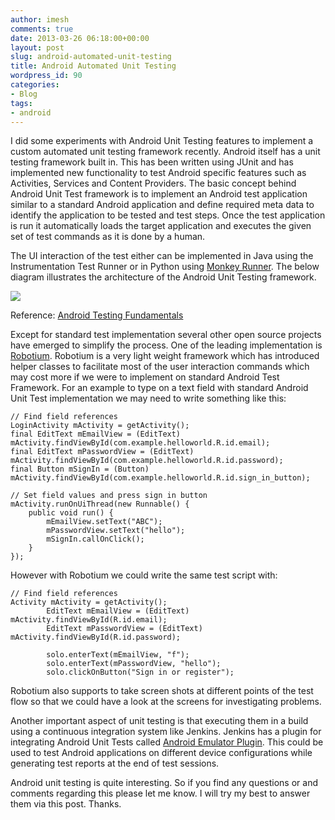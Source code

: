 ```yaml
---
author: imesh
comments: true
date: 2013-03-26 06:18:00+00:00
layout: post
slug: android-automated-unit-testing
title: Android Automated Unit Testing
wordpress_id: 90
categories:
- Blog
tags:
- android
---
```


I did some experiments with Android Unit Testing features to implement a custom automated unit testing framework recently. Android itself has a unit testing framework built in. This has been written using JUnit and has implemented new functionality to test Android specific features such as Activities, Services and Content Providers. The basic concept behind Android Unit Test framework is to implement an Android test application similar to a standard Android application and define required meta data to identify the application to be tested and test steps. Once the test application is run it automatically loads the target application and executes the given set of test commands as it is done by a human.




The UI interaction of the test either can be implemented in Java using the Instrumentation Test Runner or in Python using [Monkey Runner](http://developer.android.com/tools/help/monkeyrunner_concepts.html). The below diagram illustrates the architecture of the Android Unit Testing framework.




![](http://developer.android.com/images/testing/test_framework.png)




Reference: [Android Testing Fundamentals](http://developer.android.com/tools/testing/testing_android.html)




Except for standard test implementation several other open source projects have emerged to simplify the process. One of the leading implementation is [Robotium](https://github.com/jayway/robotium). Robotium is a very light weight framework which has introduced helper classes to facilitate most of the user interaction commands which may cost more if we were to implement on standard Android Test Framework. For an example to type on a text field with standard Android Unit Test implementation we may need to write something like this:



    
    // Find field references
    LoginActivity mActivity = getActivity();
    final EditText mEmailView = (EditText) mActivity.findViewById(com.example.helloworld.R.id.email);
    final EditText mPasswordView = (EditText) mActivity.findViewById(com.example.helloworld.R.id.password);
    final Button mSignIn = (Button) mActivity.findViewById(com.example.helloworld.R.id.sign_in_button);
    
    // Set field values and press sign in button
    mActivity.runOnUiThread(new Runnable() {
    	public void run() {
    		mEmailView.setText("ABC");
    		mPasswordView.setText("hello");
    		mSignIn.callOnClick();				
    	}
    });
    




However with Robotium we could write the same test script with:



    
    // Find field references
    Activity mActivity = getActivity();
    		EditText mEmailView = (EditText) mActivity.findViewById(R.id.email);
    		EditText mPasswordView = (EditText) mActivity.findViewById(R.id.password);		
    		
    		solo.enterText(mEmailView, "f");
    		solo.enterText(mPasswordView, "hello");
    		solo.clickOnButton("Sign in or register");
    




Robotium also supports to take screen shots at different points of the test flow so that we could have a look at the screens for investigating problems.




Another important aspect of unit testing is that executing them in a build using a continuous integration system like Jenkins. Jenkins has a plugin for integrating Android Unit Tests called [Android Emulator Plugin](https://wiki.jenkins-ci.org/display/JENKINS/Android+Emulator+Plugin). This could be used to test Android applications on different device configurations while generating test reports at the end of test sessions.




Android unit testing is quite interesting. So if you find any questions or and comments regarding this please let me know. I will try my best to answer them via this post. Thanks.
